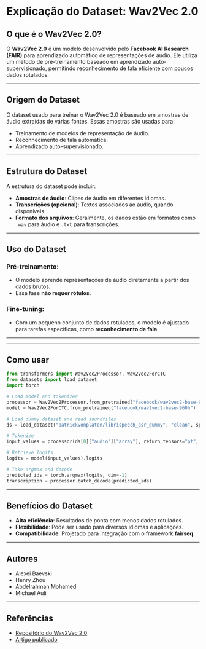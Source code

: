 # Explicação do Dataset: Wav2Vec 2.0

## O que é o Wav2Vec 2.0?
O **Wav2Vec 2.0** é um modelo desenvolvido pelo **Facebook AI Research (FAIR)** para aprendizado automático de representações de áudio. Ele utiliza um método de pré-treinamento baseado em aprendizado auto-supervisionado, permitindo reconhecimento de fala eficiente com poucos dados rotulados.

---

## Origem do Dataset
O dataset usado para treinar o Wav2Vec 2.0 é baseado em amostras de áudio extraídas de várias fontes. Essas amostras são usadas para:
- Treinamento de modelos de representação de áudio.
- Reconhecimento de fala automática.
- Aprendizado auto-supervisionado.

---

## Estrutura do Dataset
A estrutura do dataset pode incluir:
- **Amostras de áudio**: Clipes de áudio em diferentes idiomas.
- **Transcrições (opcional)**: Textos associados ao áudio, quando disponíveis.
- **Formato dos arquivos**: Geralmente, os dados estão em formatos como `.wav` para áudio e `.txt` para transcrições.

---

## Uso do Dataset
### Pré-treinamento:
- O modelo aprende representações de áudio diretamente a partir dos dados brutos.
- Essa fase **não requer rótulos**.

### Fine-tuning:
- Com um pequeno conjunto de dados rotulados, o modelo é ajustado para tarefas específicas, como **reconhecimento de fala**.

---


---
## Como usar

```python
from transformers import Wav2Vec2Processor, Wav2Vec2ForCTC
from datasets import load_dataset
import torch

# Load model and tokenizer
processor = Wav2Vec2Processor.from_pretrained("facebook/wav2vec2-base-960h")
model = Wav2Vec2ForCTC.from_pretrained("facebook/wav2vec2-base-960h")

# Load dummy dataset and read soundfiles
ds = load_dataset("patrickvonplaten/librispeech_asr_dummy", "clean", split="validation")

# Tokenize
input_values = processor(ds[0]["audio"]["array"], return_tensors="pt", padding="longest").input_values  # Batch size 1

# Retrieve logits
logits = model(input_values).logits

# Take argmax and decode
predicted_ids = torch.argmax(logits, dim=-1)
transcription = processor.batch_decode(predicted_ids)
```

---

## Benefícios do Dataset
- **Alta eficiência**: Resultados de ponta com menos dados rotulados.
- **Flexibilidade**: Pode ser usado para diversos idiomas e aplicações.
- **Compatibilidade**: Projetado para integração com o framework **fairseq**.

---


## Autores
- Alexei Baevski
- Henry Zhou
- Abdelrahman Mohamed
- Michael Auli

---

## Referências
- [Repositório do Wav2Vec 2.0](https://github.com/facebookresearch/fairseq/tree/main/examples/wav2vec#wav2vec-20)
- [Artigo publicado](https://arxiv.org/abs/2006.11477)
